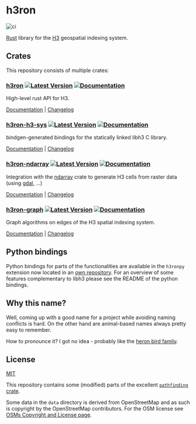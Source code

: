 # h3ron

![ci](https://github.com/nmandery/h3ron/workflows/CI/badge.svg)

[Rust](https://rustlang.org) library for the [H3](https://h3geo.org) geospatial indexing system.

## Crates

This repository consists of multiple crates:

### [h3ron](./h3ron) [![Latest Version](https://img.shields.io/crates/v/h3ron.svg)](https://crates.io/crates/h3ron) [![Documentation](https://docs.rs/h3ron/badge.svg)](https://docs.rs/h3ron)

High-level rust API for H3.

[Documentation](https://docs.rs/h3ron) | [Changelog](h3ron/CHANGES.md)

### [h3ron-h3-sys](./h3ron-h3-sys) [![Latest Version](https://img.shields.io/crates/v/h3ron-h3-sys.svg)](https://crates.io/crates/h3ron-h3-sys) [![Documentation](https://docs.rs/h3ron-h3-sys/badge.svg)](https://docs.rs/h3ron-h3-sys)

bindgen-generated bindings for the statically linked libh3 C library.

[Documentation](https://docs.rs/h3ron-h3-sys) | [Changelog](h3ron-h3-sys/CHANGES.md)

### [h3ron-ndarray](h3ron-ndarray) [![Latest Version](https://img.shields.io/crates/v/h3ron-ndarray.svg)](https://crates.io/crates/h3ron-ndarray) [![Documentation](https://docs.rs/h3ron-ndarray/badge.svg)](https://docs.rs/h3ron-ndarray)

Integration with the [ndarray](https://github.com/rust-ndarray/ndarray) crate to generate H3 cells from raster data (using [gdal](https://github.com/georust/gdal), ...)

[Documentation](https://docs.rs/h3ron-ndarray) | [Changelog](h3ron-ndarray/CHANGES.md)

### [h3ron-graph](h3ron-graph) [![Latest Version](https://img.shields.io/crates/v/h3ron-graph.svg)](https://crates.io/crates/h3ron-graph) [![Documentation](https://docs.rs/h3ron-graph/badge.svg)](https://docs.rs/h3ron-graph)

Graph algorithms on edges of the H3 spatial indexing system.

[Documentation](https://docs.rs/h3ron-graph) | [Changelog](h3ron-graph/CHANGES.md)

## Python bindings

Python bindings for parts of the functionalities are available in the `h3ronpy` extension now located in an [own repository](https://github.com/nmandery/h3ronpy).
For an overview of some features complementary to libh3 please see the README of the python bindings.


## Why this name?

Well, coming up with a good name for a project while avoiding naming conflicts is hard. On the other hand are animal-based names always pretty easy to remember.

How to pronounce it? I got no idea - probably like the [heron bird family](https://en.wikipedia.org/wiki/Heron).

## License

[MIT](./LICENSE-MIT)

This repository contains some (modified) parts of the excellent [`pathfinding` crate](https://github.com/samueltardieu/pathfinding).

Some data in the `data` directory is derived from OpenStreetMap and as such is copyright by the OpenStreetMap contributors. For
the OSM license see [OSMs Copyright and License page](https://www.openstreetmap.org/copyright).
